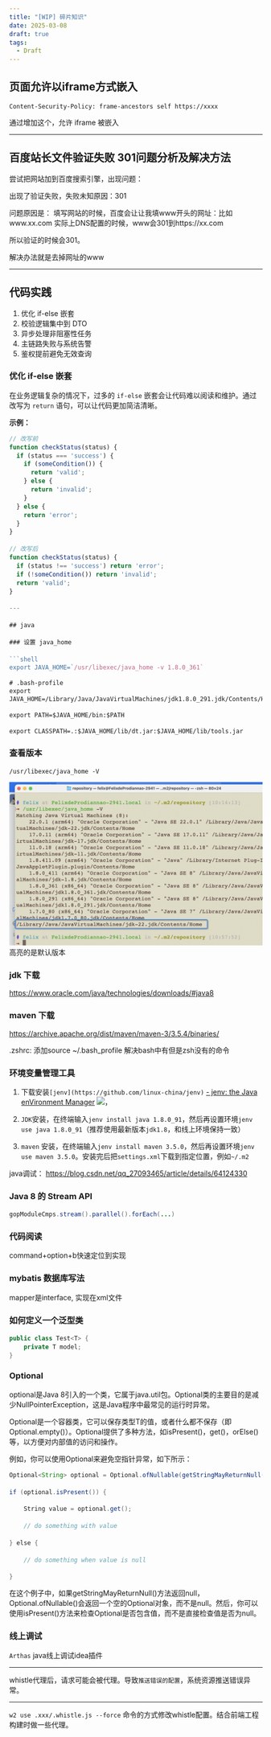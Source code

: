 ```yaml
---
title: "[WIP] 碎片知识"
date: 2025-03-08
draft: true
tags:
  - Draft
---
```


## 页面允许以iframe方式嵌入

```shell
Content-Security-Policy: frame-ancestors self https://xxxx
```

通过增加这个，允许 iframe 被嵌入

---

## 百度站长文件验证失败 301问题分析及解决方法

尝试把网站加到百度搜索引擎，出现问题：

出现了验证失败，失败未知原因：301

问题原因是：
填写网站的时候，百度会让让我填www开头的网址：比如www.xx.com 实际上DNS配置的时候，www会301到https://xx.com 

所以验证的时候会301。

解决办法就是去掉网址的www

---

## 代码实践

1. 优化 if-else 嵌套
2. 校验逻辑集中到 DTO
3. 异步处理非阻塞性任务
4. 主链路失败与系统告警
5. 鉴权提前避免无效查询

### 优化 if-else 嵌套

在业务逻辑复杂的情况下，过多的 `if-else` 嵌套会让代码难以阅读和维护。通过改写为 `return` 语句，可以让代码更加简洁清晰。

**示例：**

```typescript
// 改写前
function checkStatus(status) {
  if (status === 'success') {
    if (someCondition()) {
      return 'valid';
    } else {
      return 'invalid';
    }
  } else {
    return 'error';
  }
}

// 改写后
function checkStatus(status) {
  if (status !== 'success') return 'error';
  if (!someCondition()) return 'invalid';
  return 'valid';
}

---

## java

### 设置 java_home

```shell
export JAVA_HOME=`/usr/libexec/java_home -v 1.8.0_361`
``` 

```shell
# .bash-profile
export JAVA_HOME=/Library/Java/JavaVirtualMachines/jdk1.8.0_291.jdk/Contents/Home

export PATH=$JAVA_HOME/bin:$PATH

export CLASSPATH=.:$JAVA_HOME/lib/dt.jar:$JAVA_HOME/lib/tools.jar
```

### 查看版本

```shell
/usr/libexec/java_home -V
```
![alt text](image.png) 
高亮的是默认版本


### jdk 下载

https://www.oracle.com/java/technologies/downloads/#java8


### maven 下载

https://archive.apache.org/dist/maven/maven-3/3.5.4/binaries/

.zshrc: 添加source ~/.bash_profile 解决bash中有但是zsh没有的命令


### 环境变量管理工具

1. 下载安装`[jenv](https://github.com/linux-china/jenv)` [- jenv: the Java enVironment Manager](https://github.com/linux-china/jenv) ![](https://img.shields.io/github/stars/linux-china/jenv.svg?style=social&label=Starr&#alt=)，

2. `JDK`安装，在终端输入`jenv install java 1.8.0_91`，然后再设置环境`jenv use java 1.8.0_91`（推荐使用最新版本`jdk1.8`，和线上环境保持一致）
3. `maven` 安装，在终端输入`jenv install maven 3.5.0`，然后再设置环境`jenv use maven 3.5.0`。安装完后把`settings.xml`下载到指定位置，例如`~/.m2`

java调试： https://blog.csdn.net/qq_27093465/article/details/64124330

### Java 8 的 Stream API

```java
gopModuleCmps.stream().parallel().forEach(...)
```

### 代码阅读
command+option+b快速定位到实现

### mybatis 数据库写法

mapper是interface, 实现在xml文件

### 如何定义一个泛型类

```java
public class Test<T> {
	private T model;
}
```

### Optional

optional是Java 8引入的一个类，它属于java.util包。Optional类的主要目的是减少NullPointerException，这是Java程序中最常见的运行时异常。  
  
Optional是一个容器类，它可以保存类型T的值，或者什么都不保存（即Optional.empty()）。Optional提供了多种方法，如isPresent()，get()，orElse()等，以方便对内部值的访问和操作。  
  
例如，你可以使用Optional来避免空指针异常，如下所示：  
```java
Optional<String> optional = Optional.ofNullable(getStringMayReturnNull());

if (optional.isPresent()) {

    String value = optional.get();

    // do something with value

} else {

    // do something when value is null

}
```

  
在这个例子中，如果getStringMayReturnNull()方法返回null，Optional.ofNullable()会返回一个空的Optional对象，而不是null。然后，你可以使用isPresent()方法来检查Optional是否包含值，而不是直接检查值是否为null。

### 线上调试

`Arthas` java线上调试idea插件 

---

whistle代理后，请求可能会被代理。导致`推送错误的配置`，系统资源推送错误异常。

---

`w2 use .xxx/.whistle.js --force`  命令的方式修改whistle配置。结合前端工程构建时做一些代理。

